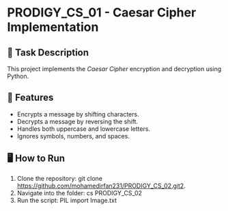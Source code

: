 # PRODIGY_CS_01 - Caesar Cipher Implementation

## 🔐 Task Description

This project implements the *Caesar Cipher* encryption and decryption using Python.

## 🚀 Features

- Encrypts a message by shifting characters.
- Decrypts a message by reversing the shift.
- Handles both uppercase and lowercase letters.
- Ignores symbols, numbers, and spaces.

## 🖥 How to Run

1. Clone the repository: git clone https://github.com/mohamedirfan231/PRODIGY_CS_02.git2.
2. Navigate into the folder: cs PRODIGY_CS_02
3. Run the script: PIL import Image.txt


